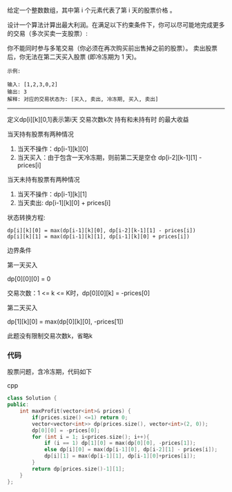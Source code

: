 给定一个整数数组，其中第 i 个元素代表了第 i 天的股票价格 。​

设计一个算法计算出最大利润。在满足以下约束条件下，你可以尽可能地完成更多的交易（多次买卖一支股票）:

你不能同时参与多笔交易（你必须在再次购买前出售掉之前的股票）。
卖出股票后，你无法在第二天买入股票 (即冷冻期为 1 天)。

```case
示例:

输入: [1,2,3,0,2]
输出: 3
解释: 对应的交易状态为: [买入, 卖出, 冷冻期, 买入, 卖出]
```

---


定义dp[i][k][0,1]表示第i天 交易次数k次 持有和未持有时 的最大收益

当天持有股票有两种情况

1. 当天不操作：dp[i-1][k][0]
2. 当天买入：由于包含一天冷冻期，则前第二天是空仓 dp[i-2][k-1][1] - prices[i]

当天未持有股票有两种情况

1. 当天不操作：dp[i-1][k][1]
2. 当天卖出: dp[i-1][k][0] + prices[i]

状态转换方程:

```equation
dp[i][k][0] = max(dp[i-1][k][0], dp[i-2][k-1][1] - prices[i])
dp[i][k][1] = max(dp[i-1][k][1], dp[i-1][k][0] + prices[i])
```

边界条件

第一天买入

dp[0][0][0] = 0

交易次数：1 <= k <= K时，dp[0][0][k] = -prices[0]

第二天买入

dp[1][k][0] = max(dp[0][k][0], -prices[1])

此题没有限制交易次数k，省略k

### 代码

股票问题，含冷冻期，代码如下

cpp

```cpp
class Solution {
public:
    int maxProfit(vector<int>& prices) {
        if(prices.size() <=1) return 0;
        vector<vector<int>> dp(prices.size(), vector<int>(2, 0));
        dp[0][0] = -prices[0];
        for (int i = 1; i<prices.size(); i++){
            if (i == 1) dp[1][0] = max(dp[0][0], -prices[1]);
            else dp[i][0] = max(dp[i-1][0], dp[i-2][1] - prices[i]);
            dp[i][1] = max(dp[i-1][1], dp[i-1][0]+prices[i]);
        }
        return dp[prices.size()-1][1];
    }
};
```
